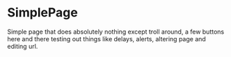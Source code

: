 # SimplePage
Simple page that does absolutely nothing except troll around, a few buttons here and there testing out things like delays, alerts, altering page and editing url.
